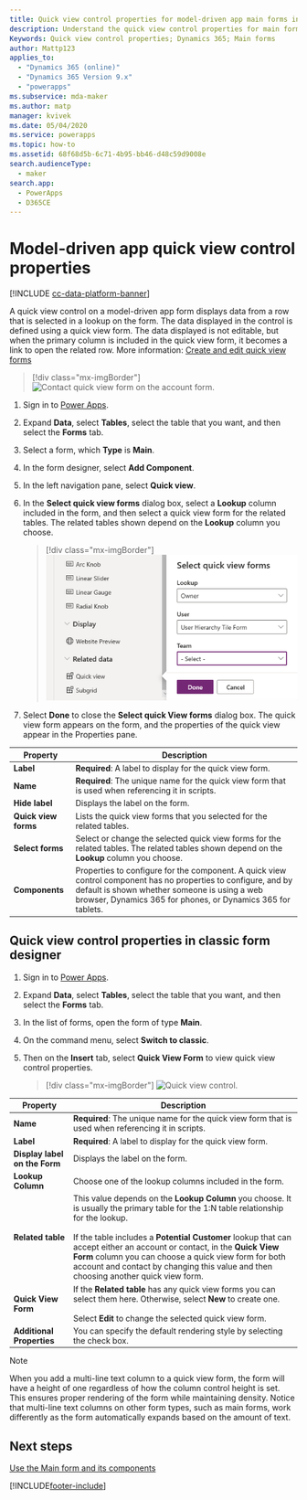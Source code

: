 ```yaml
---
title: Quick view control properties for model-driven app main forms in Power Apps | MicrosoftDocs
description: Understand the quick view control properties for main forms
Keywords: Quick view control properties; Dynamics 365; Main forms
author: Mattp123
applies_to: 
  - "Dynamics 365 (online)"
  - "Dynamics 365 Version 9.x"
  - "powerapps"
ms.subservice: mda-maker
ms.author: matp
manager: kvivek
ms.date: 05/04/2020
ms.service: powerapps
ms.topic: how-to
ms.assetid: 68f68d5b-6c71-4b95-bb46-d48c59d9008e
search.audienceType: 
  - maker
search.app: 
  - PowerApps
  - D365CE
---
```

# Model-driven app quick view control properties

[!INCLUDE [cc-data-platform-banner](../../includes/cc-data-platform-banner.md)]

A quick view control on a model-driven app form displays data from a row that is selected in a lookup on the form. The data displayed in the control is defined using a quick view form. The data displayed is not editable, but when the primary column is included in the quick view form, it becomes a link to open the related row. More information: [Create and edit quick view forms](create-edit-quick-view-forms.md)  

> [!div class="mx-imgBorder"] 
> ![Contact quick view form on the account form.](media/quick-view-form-contact.png "Contact quick view form on the account form")  

1.  Sign in to [Power Apps](https://make.powerapps.com/?utm_source=padocs&utm_medium=linkinadoc&utm_campaign=referralsfromdoc).  

2.  Expand **Data**, select **Tables**, select the table that you want, and then select the **Forms** tab.  

3.  Select a form, which **Type** is **Main**.

4.  In the form designer, select **Add Component**.

5.  In the left navigation pane, select **Quick view**.

6.  In the **Select quick view forms** dialog box, select a **Lookup** column included in the form, and then select a quick view form for the related tables. The related tables shown depend on the **Lookup** column you choose.  

    > [!div class="mx-imgBorder"] 
    > ![Add quick view control.](media/select-quick-view-form.png "Add quick view control to main form")

7.  Select **Done** to close the **Select quick View forms** dialog box. The quick view form appears on the form, and the properties of the quick view appear in the Properties pane.

|Property|Description|  
|--------------|-----------------|  
|**Label**|**Required**: A label to display for the quick view form.|  
|**Name**|**Required**: The unique name for the quick view form that is used when referencing it in scripts.|  
|**Hide label**|Displays the label on the form.| 
|**Quick view forms**|Lists the quick view forms that you selected for the related tables. 
|**Select forms**|Select or change the selected quick view forms for the related tables. The related tables shown depend on the **Lookup** column you choose.|  
|**Components**|Properties to configure for the component. A quick view control component has no properties to configure, and by default is shown whether someone is using a web browser, Dynamics 365 for phones, or Dynamics 365 for tablets.

## Quick view control properties in classic form designer

1.  Sign in to [Power Apps](https://make.powerapps.com/?utm_source=padocs&utm_medium=linkinadoc&utm_campaign=referralsfromdoc).  

2.  Expand **Data**, select **Tables**, select the table that you want, and then select the **Forms** tab. 

3.  In the list of forms, open the form of type **Main**.

4.  On the command menu, select **Switch to classic**.

5.  Then on the **Insert** tab, select **Quick View Form** to view quick view control properties.

    > [!div class="mx-imgBorder"] 
    > ![Quick view control.](media/quick-view-control.png)
  
|Property|Description|  
|--------------|-----------------|  
|**Name**|**Required**: The unique name for the quick view form that is used when referencing it in scripts.|  
|**Label**|**Required**: A label to display for the quick view form.|  
|**Display label on the Form**|Displays the label on the form.|  
|**Lookup Column**|Choose one of the lookup columns included in the form.|  
|**Related table**|This value depends on the **Lookup Column** you choose. It is usually the primary table for the 1:N table relationship for the lookup.<br /><br /> If the table includes a **Potential Customer** lookup that can accept either an account or contact, in the **Quick View Form** column you can choose a quick view form for both account and contact by changing this value and then choosing another quick view form.|  
|**Quick View Form**|If the **Related table** has any quick view forms you can select them here. Otherwise, select **New** to create one.<br /><br /> Select **Edit** to change the selected quick view form.|  
|**Additional Properties**|You can specify the default rendering style by selecting the check box.|

>[!NOTE] 
> When you add a multi-line text column to a quick view form, the form will have a height of one regardless of how the column control height is set. This ensures proper rendering of the form while maintaining density. Notice that multi-line text columns on other form types, such as main forms, work differently as the form automatically expands based on the amount of text. 


## Next steps

[Use the Main form and its components](use-main-form-and-components.md)
 


[!INCLUDE[footer-include](../../includes/footer-banner.md)]